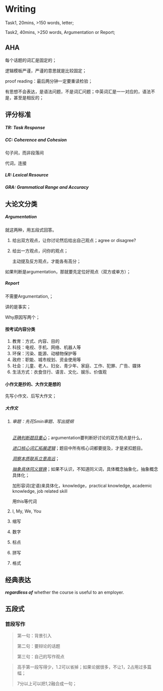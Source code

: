 # Writing

Task1, 20mins, >150 words, letter;

Task2, 40mins, >250 words, Argumentation or Report;

## AHA

每个话题的词汇是固定的；

逻辑模板严谨，严谨的意思就是比较固定；

proof reading：最后两分钟一定要重读检验；

有思想不会表达，是语法问题，不是词汇问题；中英词汇是一一对应的，语法不是，甚至是相反的；

## 评分标准

##### TR: Task Response

##### CC: Coherence and Cohesion

句子间，而非段落间

代词，连接

##### LR: Lexical Resource

##### GRA: Grammatical Range and Accuracy

## 大论文分类

##### Argumentation

就这两种，用五段式回答。

1. 给出双方观点，让你讨论然后给出自己观点；agree or disagree? 

2. 给出一方观点，问你的观点；

   主动提及反方观点，才能各有高分；

如果判断是argumentation，那就要先定位好观点（双方或单方）；

##### Report

不需要Argumentation,；

讲的是事实；

Why原因写两个；

#### 按考试内容分类

1. 教育：方式、内容、目的
2. 科技：电视、手机、网络、机器人等
3. 环保：污染、能源、动植物保护等
4. 政府：职能、城市规划、资金使用等
5. 社会：儿童、老人、妇女、青少年、家庭、工作、犯罪、广告、媒体
6. 生活方式：衣食住行、语言、文化、娱乐、价值观

#### 小作文是抄的、大作文是想的

先写小作文、后写大作文；

##### 大作文

1. ###### 审题：先花5min审题、写出提纲

   *<u>正确判断题目重心</u>*；argumentation要判断好讨论的双方观点是什么，

   <u>*进口核心词汇拓展逻辑*</u>；题目中所有核心词都要提及，才是紧扣题目。

   <u>*洞察本质联系立意高远*</u>；

   <u>*抽象具体同义替换*</u>；如果不认识，不知道同义词，具体概念抽象化，抽象概念具体化；

   加形容词(定语)来具体化，knowledge，practical knowledge, academic knowledge, job related skill

   用this等代词

2. I, My, We, You

3. 缩写

4. 数字

5. 标点

6. 拼写

7. 格式



## 经典表达

***regardless of*** whether the course is useful to an employer.

## 五段式

### 首段写作

> 第一句：背景引入
>
> 第二句：要辩论的话题
>
> 第三句：自己的写作观点



> 高手第一段写得少，1.2可以省掉；如果论据很多，不让1，2占用过多篇幅；
>
> 7分以上可以把1,2融合成一句；

